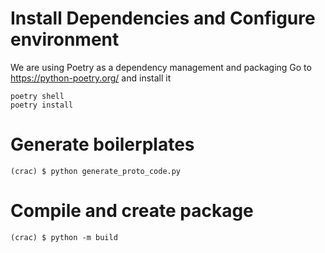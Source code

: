 # Install Dependencies and Configure environment

We are using Poetry as a dependency management and packaging
Go to https://python-poetry.org/ and install it

```
poetry shell
poetry install
```

# Generate boilerplates

```
(crac) $ python generate_proto_code.py
```

# Compile and create package

```
(crac) $ python -m build
```